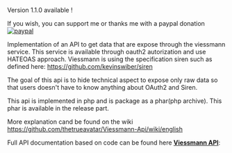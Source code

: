 Version 1.1.0 available !

If you wish, you can support me or thanks me with a paypal donation [![paypal](https://www.paypalobjects.com/en_GB/i/btn/btn_donate_LG.gif)](https://www.paypal.com/cgi-bin/webscr?cmd=_s-xclick&hosted_button_id=5DYHHLWWLVYQN)

Implementation of an API to get data that are expose through the viessmann service.
This service is available through oauth2 autorization and use HATEOAS approach. 
Viessmann is using the specification siren such as defined here:
https://github.com/kevinswiber/siren

The goal of this api is to hide technical aspect to expose only raw data so that users doesn't have to know anything about OAuth2 and Siren. 

This api is implemented in php and is package as a phar(php archive). This phar is available in the release part. 

More explanation cand be found on the wiki https://github.com/thetrueavatar/Viessmann-Api/wiki/english

Full API documentation based on code can be found here [**Viessmann API**](https://htmlpreview.github.io/?https://raw.githubusercontent.com/thetrueavatar/Viessmann-Api/develop/docs/classes/Viessmann.API.ViessmannAPI.html):
